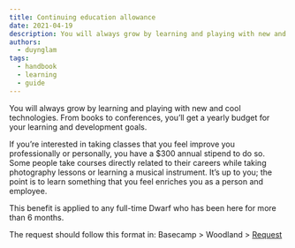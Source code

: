 ```yaml
---
title: Continuing education allowance
date: 2021-04-19
description: You will always grow by learning and playing with new and cool technologies. From books to conferences, you’ll get a yearly budget for your learning and development goals.
authors: 
  - duynglam
tags: 
  - handbook
  - learning
  - guide
---
```


You will always grow by learning and playing with new and cool technologies. From books to conferences, you’ll get a yearly budget for your learning and development goals.

If you’re interested in taking classes that you feel improve you professionally or personally, you have a $300 annual stipend to do so. Some people take courses directly related to their careers while taking photography lessons or learning a musical instrument. It’s up to you; the point is to learn something that you feel enriches you as a person and employee.

This benefit is applied to any full-time Dwarf who has been here for more than 6 months.

The request should follow this format in: Basecamp > Woodland > [Request](https://3.basecamp.com/4108948/buckets/9403032/todolists/1557155199)
